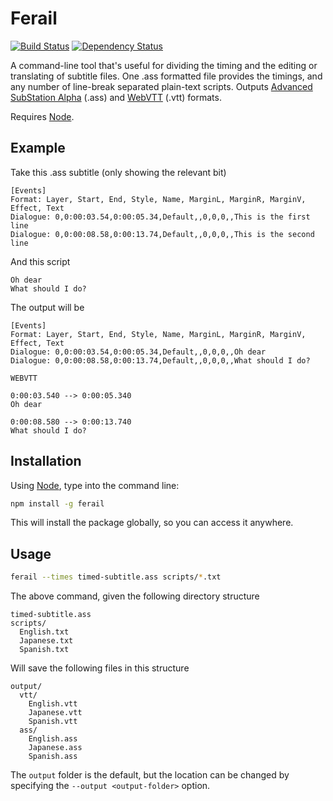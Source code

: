 
Ferail
======

[![Build Status](https://travis-ci.org/agj/ferail.svg?branch=master)](https://travis-ci.org/agj/ferail)
[![Dependency Status](https://david-dm.org/agj/ferail.svg)](https://david-dm.org/agj/ferail)

A command-line tool that's useful for dividing the timing and the editing or translating of subtitle files. One .ass formatted file provides the timings, and any number of line-break separated plain-text scripts. Outputs [Advanced SubStation Alpha][ass] (.ass) and [WebVTT][vtt] (.vtt) formats.

Requires [Node][node].

[node]: https://nodejs.org/
[vtt]: https://en.wikipedia.org/wiki/WebVTT
[ass]: https://en.wikipedia.org/wiki/SubStation_Alpha#Advanced_SubStation_Alpha


## Example

Take this .ass subtitle (only showing the relevant bit)

```
[Events]
Format: Layer, Start, End, Style, Name, MarginL, MarginR, MarginV, Effect, Text
Dialogue: 0,0:00:03.54,0:00:05.34,Default,,0,0,0,,This is the first line
Dialogue: 0,0:00:08.58,0:00:13.74,Default,,0,0,0,,This is the second line
```

And this script

```
Oh dear
What should I do?
```

The output will be

```
[Events]
Format: Layer, Start, End, Style, Name, MarginL, MarginR, MarginV, Effect, Text
Dialogue: 0,0:00:03.54,0:00:05.34,Default,,0,0,0,,Oh dear
Dialogue: 0,0:00:08.58,0:00:13.74,Default,,0,0,0,,What should I do?
```

```
WEBVTT

0:00:03.540 --> 0:00:05.340
Oh dear

0:00:08.580 --> 0:00:13.740
What should I do?
```


## Installation

Using [Node][node], type into the command line:

```sh
npm install -g ferail
```

This will install the package globally, so you can access it anywhere.


## Usage

```sh
ferail --times timed-subtitle.ass scripts/*.txt
```

The above command, given the following directory structure

```
timed-subtitle.ass
scripts/
  English.txt
  Japanese.txt
  Spanish.txt
```

Will save the following files in this structure

```
output/
  vtt/
    English.vtt
    Japanese.vtt
    Spanish.vtt
  ass/
    English.ass
    Japanese.ass
    Spanish.ass
```

The `output` folder is the default, but the location can be changed by specifying the  `--output <output-folder>` option.


